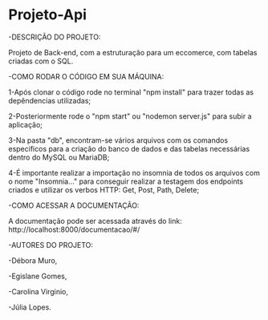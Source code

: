 # Projeto-Api

-DESCRIÇÃO DO PROJETO:

Projeto de Back-end, com a estruturação para um eccomerce, com tabelas criadas com o SQL.

-COMO RODAR O CÓDIGO EM SUA MÁQUINA:

  1-Após clonar o código rode no terminal "npm install" para trazer todas as depêndencias utilizadas;
  
  2-Posteriormente rode o "npm start" ou "nodemon server.js" para subir a aplicação;
  
  3-Na pasta "db", encontram-se vários arquivos com os comandos especificos para a criação do banco de dados e das tabelas necessárias dentro do MySQL ou MariaDB;
  
  4-É importante realizar a importação no insomnia de todos os arquivos com o nome "Insomnia..." para conseguir realizar a testagem dos endpoints criados e utilizar os verbos HTTP: Get, Post, Path, Delete;
  
-COMO ACESSAR A DOCUMENTAÇÃO:

A documentação pode ser acessada através do link: http://localhost:8000/documentacao/#/ 

-AUTORES DO PROJETO:

  -Débora Muro,
  
  -Egislane Gomes,
  
  -Carolina Virginio,
  
  -Júlia Lopes.
